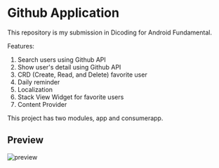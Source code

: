 # Github Application

This repository is my submission in Dicoding for Android Fundamental.

Features:
1. Search users using Github API
2. Show user's detail using Github API
3. CRD (Create, Read, and Delete) favorite user
4. Daily reminder
5. Localization
6. Stack View Widget for favorite users
7. Content Provider

This project has two modules, app and consumerapp.

## Preview

![preview](images/preview.gif)